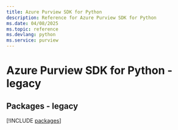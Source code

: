 ```yaml
---
title: Azure Purview SDK for Python
description: Reference for Azure Purview SDK for Python
ms.date: 04/08/2025
ms.topic: reference
ms.devlang: python
ms.service: purview
---
```

# Azure Purview SDK for Python - legacy
## Packages - legacy
[!INCLUDE [packages](purview-index.md)]
